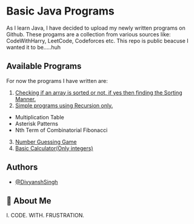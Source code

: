 # Basic Java Programs

As I learn Java, I have decided to upload my newly written programs on Github.
These progams are a collection from various sources like: CodeWithHarry, LeetCode, Codeforces etc.
This repo is public beacuse I wanted it to be.....huh



## Available Programs

For now the programs I have written are:


1. [Checking if an array is sorted or not, if yes then finding the Sorting Manner.](https://github.com/divyansh0260/BasicJavaProjects/blob/main/01-ArraySorting.java)
2. [Simple programs using Recursion only.](https://github.com/divyansh0260/BasicJavaProjects/blob/main/02-Recursion.java)
- Multiplication Table
- Asterisk Patterns
- Nth Term of Combinatorial Fibonacci

3. [Number Guessing Game](https://github.com/divyansh0260/BasicJavaProjects/blob/main/03-NumberGuessingGame.java)
4. [Basic Calculator(Only integers)](https://github.com/divyansh0260/BasicJavaProjects/blob/main/04-Calculator.java)

## Authors

- [@DivyanshSingh](https://www.github.com/divyansh0260)


## 🚀 About Me
I. CODE. WITH. FRUSTRATION.
